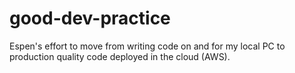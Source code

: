 # good-dev-practice
Espen's effort to move from writing code on and for my local PC to production quality code deployed in the cloud (AWS).
